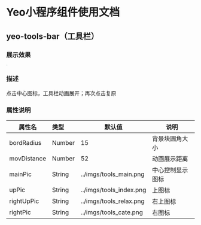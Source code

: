 # Yeo小程序组件使用文档

## yeo-tools-bar（工具栏）

### 展示效果

<img src="https://s3.ax1x.com/2021/02/08/yUY201.png" style="zoom:10%;" /><img src="https://s3.ax1x.com/2021/02/08/yUYgmR.png" style="zoom:10%;" />

### 描述

点击中心图标，工具栏动画展开；再次点击复原

### 属性说明

| 属性名      | 类型   | 默认值                  | 说明             |
| ----------- | :----- | ----------------------- | ---------------- |
| bordRadius  | Number | 15                      | 背景块圆角大小   |
| movDistance | Number | 52                      | 动画展示距离     |
| mainPic     | String | ../imgs/tools_main.png  | 中心控制显示图标 |
| upPic       | String | ../imgs/tools_index.png | 上图标           |
| rightUpPic  | String | ../imgs/tools_relax.png | 右上图标         |
| rightPic    | String | ../imgs/tools_cate.png  | 右图标           |


